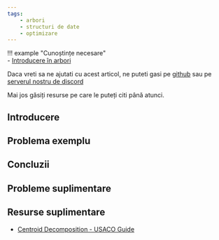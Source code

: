 ```yaml
---
tags:
    - arbori
    - structuri de date
    - optimizare
---
```


!!! example "Cunoștințe necesare"   
    - [Introducere în arbori](../mediu/tree-1.md)  

Daca vreti sa ne ajutati cu acest articol, ne puteti gasi pe [github](https://github.com/roalgo-discord/arhiva-educationala) sau pe [serverul nostru de discord](https://discord.gg/vdDRSmg3fC)

Mai jos găsiți resurse pe care le puteți citi până atunci.

## Introducere

## Problema exemplu

## Concluzii

## Probleme suplimentare

## Resurse suplimentare

- [Centroid Decomposition - USACO Guide](https://usaco.guide/plat/centroid?lang=cpp)